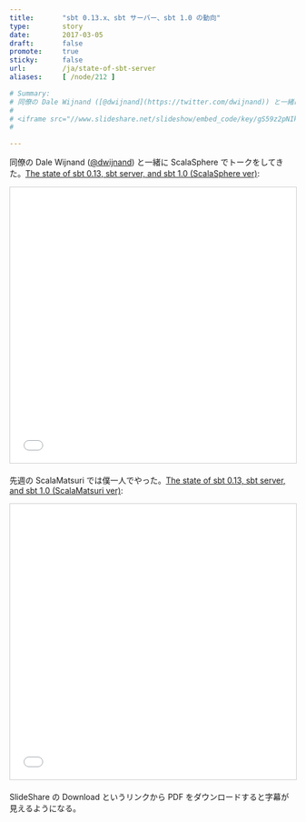 ```yaml
---
title:       "sbt 0.13.x、sbt サーバー、sbt 1.0 の動向"
type:        story
date:        2017-03-05
draft:       false
promote:     true
sticky:      false
url:         /ja/state-of-sbt-server
aliases:     [ /node/212 ]

# Summary:
# 同僚の Dale Wijnand ([@dwijnand](https://twitter.com/dwijnand)) と一緒に ScalaSphere でトークをしてきた。[The state of sbt 0.13, sbt server, and sbt 1.0 (ScalaSphere ver)](https://www.slideshare.net/EugeneYokota/the-state-of-sbt-013-sbt-server-and-sbt-10-scalasphere-ver):
# 
# <iframe src="//www.slideshare.net/slideshow/embed_code/key/gS59z2pNIkC73M" width="595" height="485" frameborder="0" marginwidth="0" marginheight="0" scrolling="no" style="border:1px solid #CCC; border-width:1px; margin-bottom:5px; max-width: 100%;" allowfullscreen> </iframe> 
# 

---
```

同僚の Dale Wijnand ([@dwijnand](https://twitter.com/dwijnand)) と一緒に ScalaSphere でトークをしてきた。[The state of sbt 0.13, sbt server, and sbt 1.0 (ScalaSphere ver)](https://www.slideshare.net/EugeneYokota/the-state-of-sbt-013-sbt-server-and-sbt-10-scalasphere-ver):

<iframe src="//www.slideshare.net/slideshow/embed_code/key/gS59z2pNIkC73M" width="595" height="485" frameborder="0" marginwidth="0" marginheight="0" scrolling="no" style="border:1px solid #CCC; border-width:1px; margin-bottom:5px; max-width: 100%;" allowfullscreen> </iframe> 

<!--more-->

先週の ScalaMatsuri では僕一人でやった。[The state of sbt 0.13, sbt server, and sbt 1.0 (ScalaMatsuri ver)](https://www.slideshare.net/EugeneYokota/the-state-of-sbt-013-sbt-server-and-sbt-10-scalamatsuri-ver):

<iframe src="//www.slideshare.net/slideshow/embed_code/key/IDwmLfUU8dXvYT" width="595" height="485" frameborder="0" marginwidth="0" marginheight="0" scrolling="no" style="border:1px solid #CCC; border-width:1px; margin-bottom:5px; max-width: 100%;" allowfullscreen> </iframe> 

SlideShare の Download というリンクから PDF をダウンロードすると字幕が見えるようになる。

